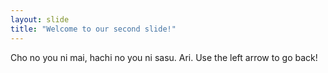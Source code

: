```yaml
---
layout: slide
title: "Welcome to our second slide!"
---
```

Cho no you ni mai, hachi no you ni sasu. Ari. 
Use the left arrow to go back!
